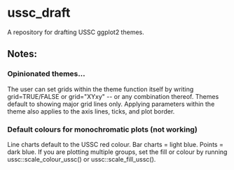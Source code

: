 # ussc_draft
A repository for drafting USSC ggplot2 themes.


## Notes:
### Opinionated themes...
The user can set grids within the theme function itself by writing grid=TRUE/FALSE or grid="XYxy" -- or any combination thereof. Themes default to showing major grid lines only. 
Applying parameters within the theme also applies to the axis lines, ticks, and plot border. 
### Default colours for monochromatic plots (not working)
Line charts default to the USSC red colour.
Bar charts = light blue.
Points = dark blue.
If you are plotting multiple groups, set the fill or colour by running ussc::scale_colour_ussc() or ussc::scale_fill_ussc().
